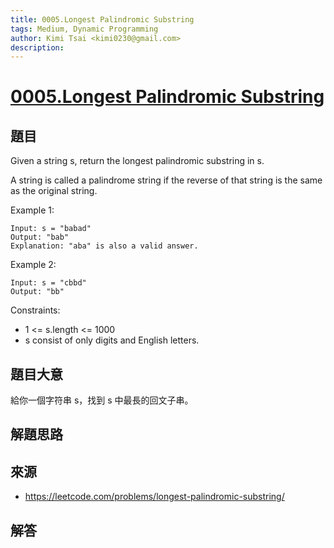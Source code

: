 ```yaml
---
title: 0005.Longest Palindromic Substring
tags: Medium, Dynamic Programming
author: Kimi Tsai <kimi0230@gmail.com>
description:
---
```

# [0005.Longest Palindromic Substring](https://leetcode.com/problems/longest-palindromic-substring/)

## 題目
Given a string s, return the longest palindromic substring in s.

A string is called a palindrome string if the reverse of that string is the same as the original string.


Example 1:
```
Input: s = "babad"
Output: "bab"
Explanation: "aba" is also a valid answer.
```

Example 2:
```
Input: s = "cbbd"
Output: "bb"
```

Constraints:
* 1 <= s.length <= 1000
* s consist of only digits and English letters.


## 題目大意
給你一個字符串 s，找到 s 中最長的回文子串。

## 解題思路


## 來源
* https://leetcode.com/problems/longest-palindromic-substring/

## 解答
